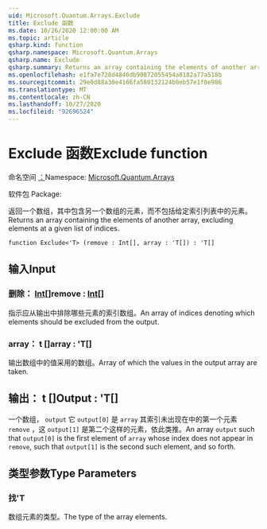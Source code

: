 ```yaml
---
uid: Microsoft.Quantum.Arrays.Exclude
title: Exclude 函数
ms.date: 10/26/2020 12:00:00 AM
ms.topic: article
qsharp.kind: function
qsharp.namespace: Microsoft.Quantum.Arrays
qsharp.name: Exclude
qsharp.summary: Returns an array containing the elements of another array, excluding elements at a given list of indices.
ms.openlocfilehash: e1fa7e728d4846db90872055454a8182a77a518b
ms.sourcegitcommit: 29e0d88a30e4166fa580132124b0eb57e1f0e986
ms.translationtype: MT
ms.contentlocale: zh-CN
ms.lasthandoff: 10/27/2020
ms.locfileid: "92696524"
---
```

# <a name="exclude-function"></a><span data-ttu-id="8b872-102">Exclude 函数</span><span class="sxs-lookup"><span data-stu-id="8b872-102">Exclude function</span></span>

<span data-ttu-id="8b872-103">命名空间 [：](xref:Microsoft.Quantum.Arrays)</span><span class="sxs-lookup"><span data-stu-id="8b872-103">Namespace: [Microsoft.Quantum.Arrays](xref:Microsoft.Quantum.Arrays)</span></span>

<span data-ttu-id="8b872-104">软件包 [](https://nuget.org/packages/)</span><span class="sxs-lookup"><span data-stu-id="8b872-104">Package: [](https://nuget.org/packages/)</span></span>


<span data-ttu-id="8b872-105">返回一个数组，其中包含另一个数组的元素，而不包括给定索引列表中的元素。</span><span class="sxs-lookup"><span data-stu-id="8b872-105">Returns an array containing the elements of another array, excluding elements at a given list of indices.</span></span>

```qsharp
function Exclude<'T> (remove : Int[], array : 'T[]) : 'T[]
```


## <a name="input"></a><span data-ttu-id="8b872-106">输入</span><span class="sxs-lookup"><span data-stu-id="8b872-106">Input</span></span>

### <a name="remove--int"></a><span data-ttu-id="8b872-107">删除： [Int](xref:microsoft.quantum.lang-ref.int)[]</span><span class="sxs-lookup"><span data-stu-id="8b872-107">remove : [Int](xref:microsoft.quantum.lang-ref.int)[]</span></span>

<span data-ttu-id="8b872-108">指示应从输出中排除哪些元素的索引数组。</span><span class="sxs-lookup"><span data-stu-id="8b872-108">An array of indices denoting which elements should be excluded from the output.</span></span>


### <a name="array--t"></a><span data-ttu-id="8b872-109">array： t []</span><span class="sxs-lookup"><span data-stu-id="8b872-109">array : 'T[]</span></span>

<span data-ttu-id="8b872-110">输出数组中的值采用的数组。</span><span class="sxs-lookup"><span data-stu-id="8b872-110">Array of which the values in the output array are taken.</span></span>



## <a name="output--t"></a><span data-ttu-id="8b872-111">输出： t []</span><span class="sxs-lookup"><span data-stu-id="8b872-111">Output : 'T[]</span></span>

<span data-ttu-id="8b872-112">一个数组， `output` 它 `output[0]` 是 `array` 其索引未出现在中的第一个元素 `remove` ，这 `output[1]` 是第二个这样的元素，依此类推。</span><span class="sxs-lookup"><span data-stu-id="8b872-112">An array `output` such that `output[0]` is the first element of `array` whose index does not appear in `remove`, such that `output[1]` is the second such element, and so forth.</span></span>

## <a name="type-parameters"></a><span data-ttu-id="8b872-113">类型参数</span><span class="sxs-lookup"><span data-stu-id="8b872-113">Type Parameters</span></span>

### <a name="t"></a><span data-ttu-id="8b872-114">找</span><span class="sxs-lookup"><span data-stu-id="8b872-114">'T</span></span>

<span data-ttu-id="8b872-115">数组元素的类型。</span><span class="sxs-lookup"><span data-stu-id="8b872-115">The type of the array elements.</span></span>